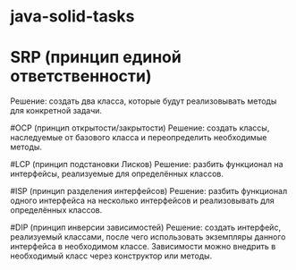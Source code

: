 # java-solid-tasks

# SRP (принцип единой ответственности)
Решение: создать два класса, которые будут реализовывать методы для конкретной задачи.

#OCP (принцип открытости/закрытости)
Решение: создать классы, наследуемые от базового класса и переопределить необходимые методы.

#LCP (принцип подстановки Лисков)
Решение: разбить функционал на интерфейсы, реализуемые для определённых классов.

#ISP (принцип разделения интерфейсов) 
Решение: разбить функционал одного интерфейса на несколько интерфейсов и реализовывать для определённых классов.

#DIP (принцип инверсии зависимостей)
Решение: создать интерфейс, реализуемый классами, после чего использовать экземпляры данного интерфейса в необходимом классе.
Зависимости можно внедрить в необходимый класс через конструктор или методы.